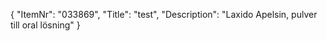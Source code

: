 {
  "ItemNr": "033869",
  "Title": "test",
  "Description": "Laxido Apelsin, pulver till oral lösning"
}